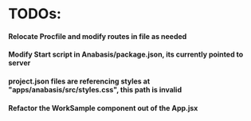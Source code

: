 # TODOs:

#### Relocate Procfile and modify routes in file as needed

#### Modify Start script in Anabasis/package.json, its currently pointed to server

#### project.json files are referencing styles at "apps/anabasis/src/styles.css", this path is invalid

#### Refactor the WorkSample component out of the App.jsx
